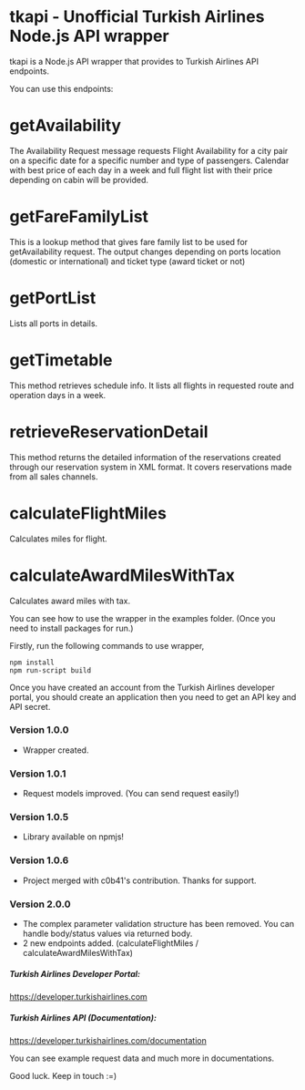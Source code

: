 # tkapi - Unofficial Turkish Airlines Node.js API wrapper

tkapi is a Node.js API wrapper that provides to Turkish Airlines API endpoints.

You can use this endpoints:
 # getAvailability 
The Availability Request message requests Flight Availability for a city pair on a specific date for a specific number and type of passengers. Calendar with best price of each day in a week and full flight list with their price depending on cabin will be provided.
 # getFareFamilyList 
This is a lookup method that gives fare family list to be used for getAvailability request. The output changes depending on ports location (domestic or international) and ticket type (award ticket or not)
 # getPortList
Lists all ports in details.
 # getTimetable
This method retrieves schedule info. It lists all flights in requested route and operation days in a week.
 # retrieveReservationDetail
This method returns the detailed information of the reservations created through our reservation system in XML format. It covers reservations made from all sales channels.
 # calculateFlightMiles
Calculates miles for flight.
 # calculateAwardMilesWithTax
Calculates award miles with tax.

You can see how to use the wrapper in the examples folder. (Once you need to install packages for run.)

Firstly, run the following commands to use wrapper,

```
npm install
npm run-script build
```

Once you have created an account from the Turkish Airlines developer portal, you should create an application then you need to get an API key and API secret.

### Version 1.0.0
- Wrapper created.

### Version 1.0.1
- Request models improved. (You can send request easily!)

### Version 1.0.5
- Library available on npmjs!

### Version 1.0.6
- Project merged with c0b41's contribution. Thanks for support.

### Version 2.0.0
- The complex parameter validation structure has been removed. You can handle body/status values via returned body.
- 2 new endpoints added. (calculateFlightMiles / calculateAwardMilesWithTax)

##### Turkish Airlines Developer Portal:
https://developer.turkishairlines.com

##### Turkish Airlines API (Documentation):
https://developer.turkishairlines.com/documentation

You can see example request data and much more in documentations.

Good luck. Keep in touch :=)
